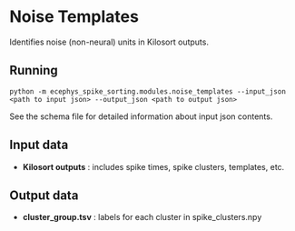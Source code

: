 Noise Templates
==============
Identifies noise (non-neural) units in Kilosort outputs.

Running
-------
```
python -m ecephys_spike_sorting.modules.noise_templates --input_json <path to input json> --output_json <path to output json>
```
See the schema file for detailed information about input json contents.


Input data
----------
- **Kilosort outputs** : includes spike times, spike clusters, templates, etc.


Output data
-----------
- **cluster_group.tsv** : labels for each cluster in spike_clusters.npy